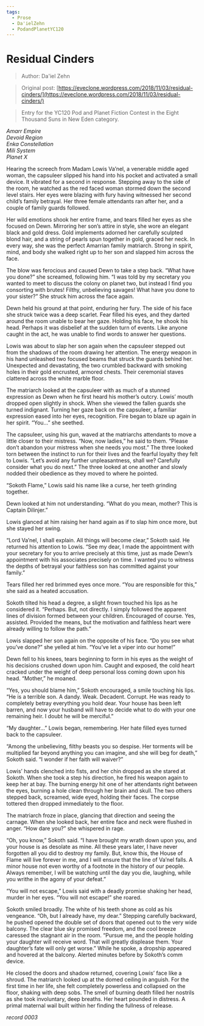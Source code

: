 ```yaml
---
tags:
  - Prose
  - Da'ielZehn
  - PodandPlanetYC120
---
```


# Residual Cinders

> Author: Da'iel Zehn

> Original post: [https://eveclone.wordpress.com/2018/11/03/residual-cinders/](https://eveclone.wordpress.com/2018/11/03/residual-cinders/)

> Entry for the YC120 Pod and Planet Fiction Contest in the Eight Thousand Suns in New Eden category.


*Amarr Empire*<br>
*Devoid Region*<br>
*Enka Constellation*<br>
*Mili System*<br>
*Planet X*<br>

Hearing the screech from Madam Lowis Va’nel, a venerable middle aged woman, the capsuleer slipped his hand into his pocket and activated a small device. It vibrated for a second in response. Stepping away to the side of the room, he watched as the red faced woman stormed down the second level stairs. Her eyes were blazing with fury having witnessed her second child’s family betrayal. Her three female attendants ran after her, and a couple of family guards followed.

Her wild emotions shook her entire frame, and tears filled her eyes as she focused on Dewn. Mirroring her son’s attire in style, she wore an elegant black and gold dress. Gold implements adorned her carefully sculpted blond hair, and a string of pearls spun together in gold, graced her neck. In every way, she was the perfect Amarrian family matriarch. Strong in spirit, mind, and body she walked right up to her son and slapped him across the face.

The blow was ferocious and caused Dewn to take a step back. “What have you done?” she screamed, following him. “I was told by my secretary you wanted to meet to discuss the colony on planet two, but instead I find you consorting with brutes! Filthy, unbelieving savages! What have you done to your sister?” She struck him across the face again.


Dewn held his ground at that point, enduring her fury. The side of his face she struck twice was a deep scarlet. Fear filled his eyes, and they darted around the room unable to bear her gaze. Holding his face, he shook his head. Perhaps it was disbelief at the sudden turn of events. Like anyone caught in the act, he was unable to find words to answer her questions.

Lowis was about to slap her son again when the capsuleer stepped out from the shadows of the room drawing her attention. The energy weapon in his hand unleashed two focused beams that struck the guards behind her. Unexpected and devastating, the two crumbled backward with smoking holes in their gold encrusted, armored chests. Their ceremonial staves clattered across the white marble floor.

The matriarch looked at the capsuleer with as much of a stunned expression as Dewn when he first heard his mother’s outcry. Lowis’ mouth dropped open slightly in shock. When she viewed the fallen guards she turned indignant. Turning her gaze back on the capsuleer, a familiar expression eased into her eyes, recognition. Fire began to blaze up again in her spirit. “You…” she seethed.

The capsuleer, using his gun, waved at the matriarchs attendants to move a little closer to their mistress. “Now, now ladies,” he said to them. “Please don’t abandon your mistress when she needs you most.” The three looked torn between the instinct to run for their lives and the fearful loyalty they felt to Lowis. “Let’s avoid any further unpleasantness, shall we? Carefully consider what you do next.” The three looked at one another and slowly nodded their obedience as they moved to where he pointed.

“Sokoth Flame,” Lowis said his name like a curse, her teeth grinding together.

Dewn looked at him not understanding. “What do you mean, mother? This is Captain Dilinjer.”

Lowis glanced at him raising her hand again as if to slap him once more, but she stayed her swing.

“Lord Va’nel, I shall explain. All things will become clear,” Sokoth said. He returned his attention to Lowis. “See my dear, I made the appointment with your secretary for you to arrive precisely at this time, just as made Dewn’s appointment with his associates precisely on time. I wanted you to witness the depths of betrayal your faithless son has committed against your family.”

Tears filled her red brimmed eyes once more. “You are responsible for this,” she said as a heated accusation.

Sokoth tilted his head a degree, a slight frown touched his lips as he considered it. “Perhaps. But, not directly. I simply followed the apparent lines of division formed between your children. Encouraged of course. Yes, assisted. Provided the means, but the motivation and faithless heart were already willing to follow the path.”

Lowis slapped her son again on the opposite of his face. “Do you see what you’ve done?” she yelled at him. “You’ve let a viper into our home!”

Dewn fell to his knees, tears beginning to form in his eyes as the weight of his decisions crushed down upon him. Caught and exposed, the cold heart cracked under the weight of deep personal loss coming down upon his head. “Mother,” he moaned.

“Yes, you should blame him,” Sokoth encouraged, a smile touching his lips. “He is a terrible son. A dandy. Weak. Decadent. Corrupt. He was ready to completely betray everything you hold dear. Your house has been left barren, and now your husband will have to decide what to do with your one remaining heir. I doubt he will be merciful.”

“My daughter…” Lowis began, remembering. Her hate filled eyes turned back to the capsuleer.

“Among the unbelieving, filthy beasts you so despise. Her torments will be multiplied far beyond anything you can imagine, and she will beg for death,” Sokoth said. “I wonder if her faith will waiver?”

Lowis’ hands clenched into fists, and her chin dropped as she stared at Sokoth. When she took a step his direction, he fired his weapon again to keep her at bay. The burning energy hit one of her attendants right between the eyes, burning a hole clean through her brain and skull. The two others stepped back, screamed, wide eyed, holding their faces. The corpse tottered then dropped immediately to the floor.

The matriarch froze in place, glancing that direction and seeing the carnage. When she looked back, her entire face and neck were flushed in anger. “How dare you?” she whispered in rage.

“Oh, you know,” Sokoth said. “I have brought my wrath down upon you, and your house is as desolate as mine. All these years later, I have never forgotten all you did to destroy my family. But, know this, the House of Flame will live forever in me, and I will ensure that the line of Va’nel falls. A minor house not even worthy of a footnote in the history of our people. Always remember, I will be watching until the day you die, laughing, while you writhe in the agony of your defeat.”

“You will not escape,” Lowis said with a deadly promise shaking her head, murder in her eyes. “You will not escape!” she roared.

Sokoth smiled broadly. The white of his teeth shone as cold as his vengeance. “Oh, but I already have, my dear.” Stepping carefully backward, he pushed opened the double set of doors that opened out to the very wide balcony. The clear blue sky promised freedom, and the cool breeze caressed the stagnant air in the room. “Pursue me, and the people holding your daughter will receive word. That will greatly displease them. Your daughter’s fate will only get worse.” While he spoke, a dropship appeared and hovered at the balcony. Alerted minutes before by Sokoth’s comm device.

He closed the doors and shadow returned, covering Lowis’ face like a shroud. The matriarch looked up at the domed ceiling in anguish. For the first time in her life, she felt completely powerless and collapsed on the floor, shaking with deep sobs. The smell of burning death filled her nostrils as she took involuntary, deep breaths. Her heart pounded in distress. A primal maternal wail built within her finding the fullness of release.

*record 0003*